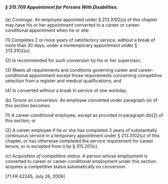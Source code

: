 ##### § 315.709 Appointment for Persons With Disabilities. #####

(a) *Coverage.* An employee appointed under § 213.3102(u) of this chapter may have his or her appointment converted to a career or career-conditional appointment when he or she:

(1) Completes 2 or more years of satisfactory service, without a break of more than 30 days, under a nontemporary appointment under § 213.3102(u);

(2) Is recommended for such conversion by his or her supervisor;

(3) Meets all requirements and conditions governing career and career-conditional appointment except those requirements concerning competitive selection from a register and medical qualifications; and

(4) Is converted without a break in service of one workday.

(b) *Tenure on conversion.* An employee converted under paragraph (a) of this section becomes:

(1) A career-conditional employee, except as provided in paragraph (b)(2) of this section; or

(2) A career employee if he or she has completed 3 years of substantially continuous service in a temporary appointment under § 213.3102(u) of this chapter, or has otherwise completed the service requirement for career tenure, or is excepted from it by § 315.201(c).

(c) *Acquisition of competitive status.* A person whose employment is converted to career or career-conditional employment under this section acquires a competitive status automatically on conversion.

[71 FR 42245, July 26, 2006]